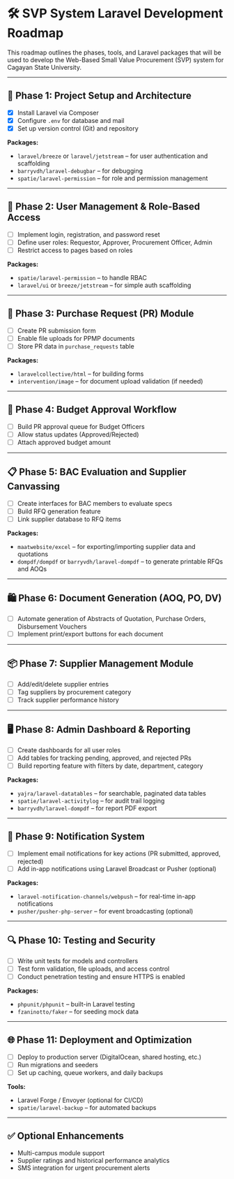 # 🛠 SVP System Laravel Development Roadmap

This roadmap outlines the phases, tools, and Laravel packages that will be used to develop the Web-Based Small Value Procurement (SVP) system for Cagayan State University.

---

## 🚀 Phase 1: Project Setup and Architecture

- [x] Install Laravel via Composer
- [x] Configure `.env` for database and mail
- [x] Set up version control (Git) and repository

**Packages:**
- `laravel/breeze` or `laravel/jetstream` – for user authentication and scaffolding
- `barryvdh/laravel-debugbar` – for debugging
- `spatie/laravel-permission` – for role and permission management

---

## 🔐 Phase 2: User Management & Role-Based Access

- [ ] Implement login, registration, and password reset
- [ ] Define user roles: Requestor, Approver, Procurement Officer, Admin
- [ ] Restrict access to pages based on roles

**Packages:**
- `spatie/laravel-permission` – to handle RBAC
- `laravel/ui` or `breeze/jetstream` – for simple auth scaffolding

---

## 📝 Phase 3: Purchase Request (PR) Module

- [ ] Create PR submission form
- [ ] Enable file uploads for PPMP documents
- [ ] Store PR data in `purchase_requests` table

**Packages:**
- `laravelcollective/html` – for building forms
- `intervention/image` – for document upload validation (if needed)

---

## 🧮 Phase 4: Budget Approval Workflow

- [ ] Build PR approval queue for Budget Officers
- [ ] Allow status updates (Approved/Rejected)
- [ ] Attach approved budget amount

---

## 📋 Phase 5: BAC Evaluation and Supplier Canvassing

- [ ] Create interfaces for BAC members to evaluate specs
- [ ] Build RFQ generation feature
- [ ] Link supplier database to RFQ items

**Packages:**
- `maatwebsite/excel` – for exporting/importing supplier data and quotations
- `dompdf/dompdf` or `barryvdh/laravel-dompdf` – to generate printable RFQs and AOQs

---

## 🛍️ Phase 6: Document Generation (AOQ, PO, DV)

- [ ] Automate generation of Abstracts of Quotation, Purchase Orders, Disbursement Vouchers
- [ ] Implement print/export buttons for each document

---

## 📦 Phase 7: Supplier Management Module

- [ ] Add/edit/delete supplier entries
- [ ] Tag suppliers by procurement category
- [ ] Track supplier performance history

---

## 🖥️ Phase 8: Admin Dashboard & Reporting

- [ ] Create dashboards for all user roles
- [ ] Add tables for tracking pending, approved, and rejected PRs
- [ ] Build reporting feature with filters by date, department, category

**Packages:**
- `yajra/laravel-datatables` – for searchable, paginated data tables
- `spatie/laravel-activitylog` – for audit trail logging
- `barryvdh/laravel-dompdf` – for report PDF export

---

## 🔔 Phase 9: Notification System

- [ ] Implement email notifications for key actions (PR submitted, approved, rejected)
- [ ] Add in-app notifications using Laravel Broadcast or Pusher (optional)

**Packages:**
- `laravel-notification-channels/webpush` – for real-time in-app notifications
- `pusher/pusher-php-server` – for event broadcasting (optional)

---

## 🔍 Phase 10: Testing and Security

- [ ] Write unit tests for models and controllers
- [ ] Test form validation, file uploads, and access control
- [ ] Conduct penetration testing and ensure HTTPS is enabled

**Packages:**
- `phpunit/phpunit` – built-in Laravel testing
- `fzaninotto/faker` – for seeding mock data

---

## 🌐 Phase 11: Deployment and Optimization

- [ ] Deploy to production server (DigitalOcean, shared hosting, etc.)
- [ ] Run migrations and seeders
- [ ] Set up caching, queue workers, and daily backups

**Tools:**
- Laravel Forge / Envoyer (optional for CI/CD)
- `spatie/laravel-backup` – for automated backups

---

## ✅ Optional Enhancements

- Multi-campus module support
- Supplier ratings and historical performance analytics
- SMS integration for urgent procurement alerts
